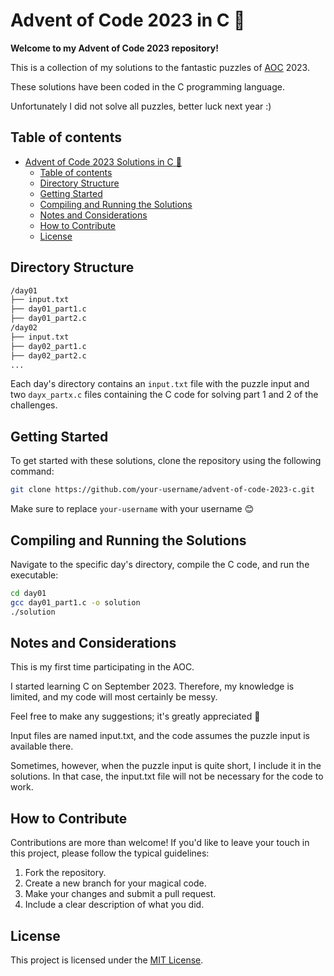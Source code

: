 # Advent of Code 2023 in C 🎄

**Welcome to my Advent of Code 2023 repository!**

This is a collection of my solutions to the fantastic puzzles of [AOC](https://adventofcode.com/) 2023.

These solutions have been coded in the C programming language.

Unfortunately I did not solve all puzzles, better luck next year :)

## Table of contents
- [Advent of Code 2023 Solutions in C 🎄](#advent-of-code-2023-solutions-in-c-)
  - [Table of contents](#table-of-contents)
  - [Directory Structure](#directory-structure)
  - [Getting Started](#getting-started)
  - [Compiling and Running the Solutions](#compiling-and-running-the-solutions)
  - [Notes and Considerations](#notes-and-considerations)
  - [How to Contribute](#how-to-contribute)
  - [License](#license)

## Directory Structure
```markdown
/day01
├── input.txt
├── day01_part1.c
├── day01_part2.c
/day02
├── input.txt
├── day02_part1.c
├── day02_part2.c
...
```

Each day's directory contains an `input.txt` file with the puzzle input and two `dayx_partx.c` files containing the C code for solving part 1 and 2 of the challenges.

## Getting Started

To get started with these solutions, clone the repository using the following command:

```bash
git clone https://github.com/your-username/advent-of-code-2023-c.git
```

Make sure to replace `your-username` with your username 😊

## Compiling and Running the Solutions

Navigate to the specific day's directory, compile the C code, and run the executable:

```bash
cd day01
gcc day01_part1.c -o solution
./solution
```

## Notes and Considerations

This is my first time participating in the AOC. 

I started learning C on September 2023. Therefore, my knowledge is limited, and my code will most certainly be messy.

Feel free to make any suggestions; it's greatly appreciated 🌟

Input files are named input.txt, and the code assumes the puzzle input is available there.

Sometimes, however, when the puzzle input is quite short, I include it in the solutions. In that case, the input.txt file will not be necessary for the code to work.

## How to Contribute

Contributions are more than welcome! If you'd like to leave your touch in this project, please follow the typical guidelines:

1. Fork the repository.
2. Create a new branch for your magical code.
3. Make your changes and submit a pull request.
4. Include a clear description of what you did.

## License

This project is licensed under the [MIT License](LICENSE).
